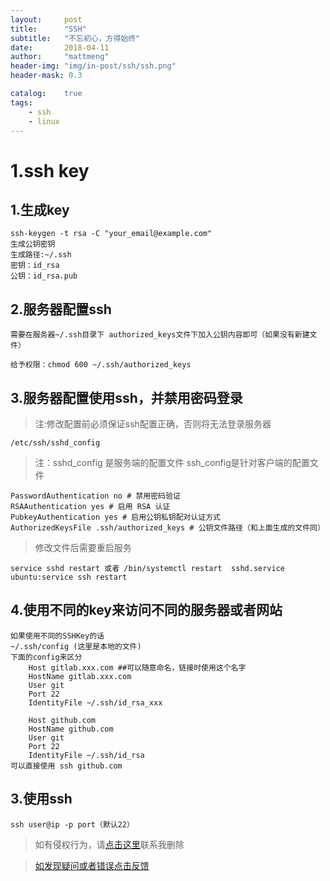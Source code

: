 ```yaml
---
layout:     post
title:      "SSH"
subtitle:   "不忘初心，方得始终"
date:       2018-04-11
author:     "mattmeng"
header-img: "img/in-post/ssh/ssh.png"
header-mask: 0.3

catalog:    true
tags:
    - ssh
    - linux
---
```


# 1.ssh key

## 1.生成key

    ssh-keygen -t rsa -C "your_email@example.com"
    生成公钥密钥
    生成路径:~/.ssh
    密钥：id_rsa
    公钥：id_rsa.pub

## 2.服务器配置ssh
    需要在服务器~/.ssh目录下 authorized_keys文件下加入公钥内容即可（如果没有新建文件）

    给予权限：chmod 600 ~/.ssh/authorized_keys

## 3.服务器配置使用ssh，并禁用密码登录

>注:修改配置前必须保证ssh配置正确，否则将无法登录服务器

    /etc/ssh/sshd_config
>注：sshd_config 是服务端的配置文件 ssh_config是针对客户端的配置文件

    PasswordAuthentication no # 禁用密码验证
    RSAAuthentication yes # 启用 RSA 认证
    PubkeyAuthentication yes # 启用公钥私钥配对认证方式
    AuthorizedKeysFile .ssh/authorized_keys # 公钥文件路径（和上面生成的文件同）

>修改文件后需要重启服务

    service sshd restart 或者 /bin/systemctl restart  sshd.service
    ubuntu:service ssh restart


## 4.使用不同的key来访问不同的服务器或者网站

    如果使用不同的SSHKey的话
    ~/.ssh/config (这里是本地的文件)
    下面的config来区分
        Host gitlab.xxx.com ##可以随意命名，链接时使用这个名字
        HostName gitlab.xxx.com
        User git
        Port 22
        IdentityFile ~/.ssh/id_rsa_xxx

        Host github.com
        HostName github.com
        User git
        Port 22
        IdentityFile ~/.ssh/id_rsa
    可以直接使用 ssh github.com

## 3.使用ssh

    ssh user@ip -p port（默认22）
>如有侵权行为，请[点击这里](https://github.com/mattmengCooper/jekyll_blog/issues)联系我删除

>[如发现疑问或者错误点击反馈](https://github.com/mattmengCooper/jekyll_blog/issues)
